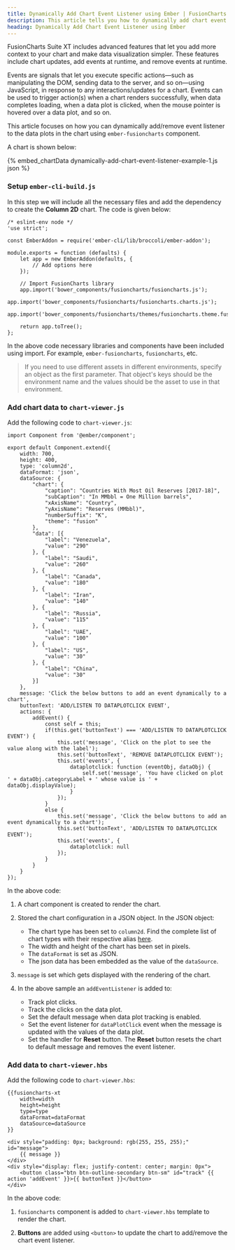 ```yaml
---
title: Dynamically Add Chart Event Listener using Ember | FusionCharts
description: This article tells you how to dynamically add chart event listener to your chart using ember.
heading: Dynamically Add Chart Event Listener using Ember
---
```


FusionCharts Suite XT includes advanced features that let you add more context to your chart and make data visualization simpler. These features include chart updates, add events at runtime, and remove events at runtime.

Events are signals that let you execute specific actions—such as manipulating the DOM, sending data to the server, and so on—using JavaScript, in response to any interactions/updates for a chart. Events can be used to trigger action(s) when a chart renders successfully, when data completes loading, when a data plot is clicked, when the mouse pointer is hovered over a data plot, and so on.

This article focuses on how you can dynamically add/remove event listener to the data plots in the chart using `ember-fusioncharts` component.

A chart is shown below:

{% embed_chartData dynamically-add-chart-event-listener-example-1.js json %}

### Setup `ember-cli-build.js`

In this step we will include all the necessary files and add the dependency to create the **Column 2D** chart. The code is given below:

```
/* eslint-env node */
'use strict';

const EmberAddon = require('ember-cli/lib/broccoli/ember-addon');

module.exports = function (defaults) {
    let app = new EmberAddon(defaults, {
        // Add options here
    });

    // Import FusionCharts library
    app.import('bower_components/fusioncharts/fusioncharts.js');
    app.import('bower_components/fusioncharts/fusioncharts.charts.js');        
    app.import('bower_components/fusioncharts/themes/fusioncharts.theme.fusion.js');

    return app.toTree();
};
```

In the above code necessary libraries and components have been included using import. For example, `ember-fusioncharts`, `fusioncharts`, etc.

> If you need to use different assets in different environments, specify an object as the first parameter. That object's keys should be the environment name and the values should be the asset to use in that environment.

### Add chart data to `chart-viewer.js`

Add the following code to `chart-viewer.js`:

```
import Component from '@ember/component';

export default Component.extend({    
    width: 700,
    height: 400,
    type: 'column2d',
    dataFormat: 'json',
    dataSource: {
        "chart": {
            "caption": "Countries With Most Oil Reserves [2017-18]",
            "subCaption": "In MMbbl = One Million barrels",
            "xAxisName": "Country",
            "yAxisName": "Reserves (MMbbl)",
            "numberSuffix": "K",
            "theme": "fusion"
        },
        "data": [{
            "label": "Venezuela",
            "value": "290"
        }, {
            "label": "Saudi",
            "value": "260"
        }, {
            "label": "Canada",
            "value": "180"
        }, {
            "label": "Iran",
            "value": "140"
        }, {
            "label": "Russia",
            "value": "115"
        }, {
            "label": "UAE",
            "value": "100"
        }, {
            "label": "US",
            "value": "30"
        }, {
            "label": "China",
            "value": "30"
        }]
    },
    message: 'Click the below buttons to add an event dynamically to a chart',
    buttonText: 'ADD/LISTEN TO DATAPLOTCLICK EVENT',
    actions: {
        addEvent() {
            const self = this;
            if(this.get('buttonText') === 'ADD/LISTEN TO DATAPLOTCLICK EVENT') {
                this.set('message', 'Click on the plot to see the value along with the label');
                this.set('buttonText', 'REMOVE DATAPLOTCLICK EVENT');                
                this.set('events', {
                    dataplotclick: function (eventObj, dataObj) {
                        self.set('message', 'You have clicked on plot ' + dataObj.categoryLabel + ' whose value is ' + dataObj.displayValue);
                    }
                });
            }
            else {
                this.set('message', 'Click the below buttons to add an event dynamically to a chart');
                this.set('buttonText', 'ADD/LISTEN TO DATAPLOTCLICK EVENT');
                this.set('events', {
                    dataplotclick: null
                });
            }
        }
    }
});
```

In the above code:

1. A chart component is created to render the chart.

2. Stored the chart configuration in a JSON object. In the JSON object:
    * The chart type has been set to `column2d`. Find the complete list of chart types with their respective alias [here](https://www.fusioncharts.com/dev/chart-guide/list-of-charts).
    * The width and height of the chart has been set in pixels. 
    * The `dataFormat` is set as JSON.
    * The json data has been embedded as the value of the `dataSource`.

3. `message` is set which gets displayed with the rendering of the chart.

4. In the above sample an `addEventListener` is added to: 
	* Track plot clicks.
	* Track the clicks on the data plot.
	* Set the default message when data plot tracking is enabled.
	* Set the event listener for `dataPlotClick` event when the message is updated with the values of the data plot.
	* Set the  handler for **Reset** button. The **Reset** button resets the chart to default message and removes the event listener.

### Add data to `chart-viewer.hbs`

Add the following code to `chart-viewer.hbs`:

```
{{fusioncharts-xt
    width=width
    height=height
    type=type
    dataFormat=dataFormat
    dataSource=dataSource
}}

<div style="padding: 0px; background: rgb(255, 255, 255);" id="message">
    {{ message }}
</div>
<div style="display: flex; justify-content: center; margin: 0px">
    <button class="btn btn-outline-secondary btn-sm" id="track" {{ action 'addEvent' }}>{{ buttonText }}</button>    
</div>
```

In the above code:

1. `fusioncharts` component is added to `chart-viewer.hbs` template to render the chart.

2. **Buttons** are added using `<button>` to update the chart to add/remove the chart event listener.